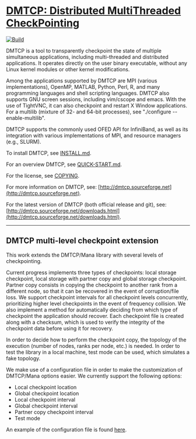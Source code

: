 # [DMTCP: Distributed MultiThreaded CheckPointing](http://dmtcp.sourceforge.net/) 
[![Build](https://github.com/marcpb94/dmtcp_multilevel/actions/workflows/make-check.yml/badge.svg)](https://github.com/marcpb94/dmtcp_multilevel/actions/workflows/make-check.yml)

DMTCP is a tool to transparently checkpoint the state of multiple simultaneous
applications, including multi-threaded and distributed applications. It
operates directly on the user binary executable, without any Linux kernel
modules or other kernel modifications.

Among the applications supported by DMTCP are MPI (various implementations),
OpenMP, MATLAB, Python, Perl, R, and many programming languages and shell
scripting languages. DMTCP also supports GNU screen sessions, including
vim/cscope and emacs. With the use of TightVNC, it can also checkpoint
and restart X Window applications.  For a multilib (mixture of 32-
and 64-bit processes), see "./configure --enable-multilib".

DMTCP supports the commonly used OFED API for InfiniBand, as well as its
integration with various implementations of MPI, and resource managers
(e.g., SLURM).

To install DMTCP, see [INSTALL.md](INSTALL.md).

For an overview DMTCP, see [QUICK-START.md](QUICK-START.md).

For the license, see [COPYING](COPYING).

For more information on DMTCP, see: [http://dmtcp.sourceforge.net](http://dmtcp.sourceforge.net).

For the latest version of DMTCP (both official release and git), see:
[http://dmtcp.sourceforge.net/downloads.html](http://dmtcp.sourceforge.net/downloads.html).

---

## DMTCP multi-level checkpoint extension

This work extends the DMTCP/Mana library with several levels of checkpointing.

Current progress implements three types of checkpoints: local storage checkpoint, local storage with partner copy and global storage checkpoint. Partner copy consists in copying the checkpoint to another rank from a different node, so that it can be recovered in the event of corruption/file loss. We support checkpoint intervals for all checkpoint levels concurrently, prioritizing higher level checkpoints in the event of frequency collision. We also implement a method for automatically deciding from which type of checkpoint the application should recover. Each checkpoint file is created along with a checksum, which is used to verify the integrity of the checkpoint data before using it for recovery.

In order to decide how to perform the checkpoint copy, the topology of the execution (number of nodes, ranks per node, etc.) is needed. In order to test the library in a local machine, test mode can be used, which simulates a fake topology.

We make use of a configuration file in order to make the customization of DMTCP/Mana options easier. We currently support the following options:

- Local checkpoint location
- Global checkpoint location
- Local checkpoint interval
- Global checkpoint interval
- Partner copy checkpoint interval
- Test mode

An example of the configuration file is found [here](templates/mana.conf).
